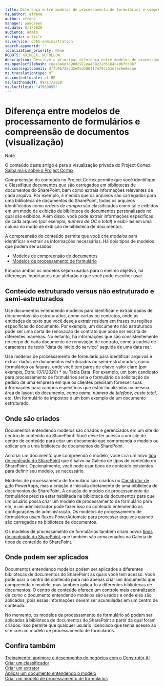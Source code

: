 ```yaml
---
title: Diferença entre modelos de processamento de formulários e compreensão de documentos (visualização)
ms.author: efrene
author: efrene
manager: pamgreen
ms.date: 8/1/2020
audience: admin
ms.topic: article
ms.service: o365-administration
search.appverid: ''
localization_priority: None
ROBOTS: NOINDEX, NOFOLLOW
description: Descreve a principal diferença entre modelos de processamento de formulários e compreensão de documentos.
ms.openlocfilehash: ceea3a6e7898d8971ea458222d6164b496fcb8b7
ms.sourcegitcommit: dffb9b72acd2e0bd286ff7e79c251e7ec6e8ecae
ms.translationtype: MT
ms.contentlocale: pt-BR
ms.lasthandoff: 09/17/2020
ms.locfileid: "47950055"
---
```

# <a name="difference-between-document-understanding-and-form-processing-models-preview"></a>Diferença entre modelos de processamento de formulários e compreensão de documentos (visualização)

> [!Note] 
> O conteúdo deste artigo é para a visualização privada do Project Cortex. [Saiba mais sobre o Project Cortex](https://aka.ms/projectcortex).

Compreensão do conteúdo no Project Cortex permite que você identifique e Classifique documentos que são carregados em bibliotecas de documentos do SharePoint, bem como extraia informações relevantes de cada arquivo.  Por exemplo, à medida que os arquivos são carregados para uma biblioteca de documentos do SharePoint, todos os arquivos identificados como *ordens de compra* são classificados como tal e exibidos em um modo de exibição de biblioteca de documentos personalizado no qual são exibidos. Além disso, você pode extrair informações específicas de cada arquivo (por exemplo, *número de OC* e *total*) e exibi-las em uma coluna no modo de exibição de biblioteca de documentos. 


A compreensão do conteúdo permite que você crie *modelos* para identificar e extrair as informações necessárias.  Há dois tipos de modelos que podem ser usados:

- [Modelos de compreensão de documentos](document-understanding-overview.md)
- [Modelos de processamento de formulário](form-processing-overview.md)

Embora ambos os modelos sejam usados para o mesmo objetivo, há diferenças importantes que afetarão o que você pode escolher usar.


## <a name="structured-versus-unstructured-and-semi-structured-content"></a>Conteúdo estruturado versus não estruturado e semi-estruturados

Use documentos entendendo modelos para identificar e extrair dados de documentos não estruturados, como cartas ou contratos, onde as entidades de texto que você deseja extrair residem em frases ou regiões específicas do documento. Por exemplo, um documento não estruturado pode ser uma carta de renovação de contrato que pode ser escrita de diferentes maneiras. No entanto, há informações que são consistentemente no corpo de cada documento de renovação de contrato, como a cadeia de caracteres de texto "data de início do serviço" seguida de uma data real.   

Use modelos de processamento de formulário para identificar arquivos e extrair dados de documentos estruturados ou semi-estruturados, como formulários ou faturas, onde você tem pares de chave-valor claro (por exemplo, *Date: 10/1/2020*) * ou Table Data. Por exemplo, um bom candidato para processamento de formulários seria o formulário de solicitação de pedido de uma empresa em que os clientes precisam fornecer suas informações para campos específicos que estão localizados na mesma área do layout do documento, como *nome*, *número de telefone*, *custo total*, etc.  Um formulário de impostos é um bom exemplo de um documento estruturado. 

## <a name="where-they-are-created"></a>Onde são criados

Documentos entendendo modelos são criados e gerenciados em um site do centro de conteúdo do SharePoint. Você deve ter acesso a um site de centro de conteúdo para criar um documento que compreenda o modelo ou aplicar um a uma biblioteca de documentos do SharePoint. 

Ao criar um documento que compreenda o modelo, você cria um novo [tipo de conteúdo do SharePoint](https://support.microsoft.com/office/use-content-types-to-manage-content-consistently-on-a-site-48512bcb-6527-480b-b096-c03b7ec1d978) que é salvo na Galeria de tipos de conteúdo do SharePoint. Opcionalmente, você pode usar tipos de conteúdo existentes para definir seu modelo, se necessário.

Modelos de processamento de formulário são criados no [Construtor de ai](https://docs.microsoft.com/ai-builder/overview)do PowerApps, mas a criação é iniciada diretamente de uma biblioteca de documentos do SharePoint. A criação do modelo de processamento de formulários precisa estar habilitada na biblioteca de documentos para que um usuário possa criar um modelo de processamento de formulário para ele, e um administrador pode fazer isso no conteúdo entendendo as configurações de administração. Os modelos de processamento de formulários usam fluxos PowerAutomate para processar arquivos quando são carregados na biblioteca de documentos.

Os modelos de processamento de formulários também criam novos [tipos de conteúdo do SharePoint](https://support.microsoft.com/office/use-content-types-to-manage-content-consistently-on-a-site-48512bcb-6527-480b-b096-c03b7ec1d978), que também são armazenados na Galeria de tipos de conteúdo do SharePoint.

## <a name="where-they-can-be-applied"></a>Onde podem ser aplicados

Documentos entendendo modelos podem ser aplicados a diferentes bibliotecas de documentos do SharePoint às quais você tem acesso. Você pode usar o centro de conteúdo para não apenas criar um documento que compreenda o modelo, mas também aplicá-lo a diferentes bibliotecas de documentos. O centro de conteúdo oferece um controle mais centralizado de como o documento entendendo modelos são usados e onde eles são aplicados, pois essas informações devem ser acumuladas em um centro de conteúdo.

No momento, os modelos de processamento de formulário só podem ser aplicados à biblioteca de documentos do SharePoint a partir da qual foram criados. Isso permite que qualquer usuário licenciado que tenha acesso ao site crie um modelo de processamento de formulários.




 ## <a name="see-also"></a>Confira também
[Treinamento: aprimore o desempenho de negócios com o Construtor AI](https://docs.microsoft.com/learn/paths/improve-business-performance-ai-builder/?source=learn)</br>
[Criar um classificador](create-a-classifier.md)</br>
[Criar um extrator](create-an-extractor.md)</br>
[Aplicar um documento entendendo o modelo](apply-a-model.md)</br>
[Criar um modelo de processamento de formulários](create-a-form-processing-model.md)</br>



  
  



